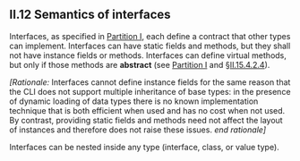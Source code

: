 ## II.12 Semantics of interfaces

Interfaces, as specified in [Partition I](ii.12-semantics-of-interfaces.md), each define a contract that other types can implement. Interfaces can have static fields and methods, but they shall not have instance fields or methods.  Interfaces can define virtual methods, but only if those methods are **abstract** (see [Partition I](ii.12-semantics-of-interfaces.md) and §[II.15.4.2.4](ii.15.4.2.4-method-attributes.md)).

_[Rationale:_ Interfaces cannot define instance fields for the same reason that the CLI does not support multiple inheritance of base types: in the presence of dynamic loading of data types there is no known implementation technique that is both efficient when used and has no cost when not used.  By contrast, providing static fields and methods need not affect the layout of instances and therefore does not raise these issues. _end rationale]_

Interfaces can be nested inside any type (interface, class, or value type).
